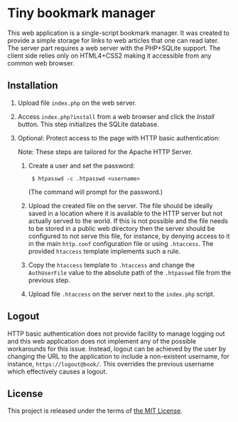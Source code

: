# Tiny bookmark manager

This web application is a single-script bookmark manager. It was created to
provide a simple storage for links to web articles that one can read later. The
server part requires a web server with the PHP+SQLite support. The client side
relies only on HTML4+CSS2 making it accessible from any common web browser.

## Installation

1. Upload file `index.php` on the web server.

2. Access `index.php?install` from a web browser and click the _Install_ button.
   This step initializes the SQLite database.

3. Optional: Protect access to the page with HTTP basic authentication:

   Note: These steps are tailored for the Apache HTTP Server.

    1. Create a user and set the password:

            $ htpasswd -c .htpasswd <username>

       (The command will prompt for the password.)

    2. Upload the created file on the server. The file should be ideally saved
       in a location where it is available to the HTTP server but not actually
       served to the world. If this is not possible and the file needs to be
       stored in a public web directory then the server should be configured to
       not serve this file, for instance, by denying access to it in the main
       `http.conf` configuration file or using `.htaccess`. The provided
       `htaccess` template implements such a rule.

    3. Copy the `htaccess` template to `.htaccess` and change the `AuthUserFile`
       value to the absolute path of the `.htpasswd` file from the previous
       step.

    4. Upload file `.htaccess` on the server next to the `index.php` script.

## Logout

HTTP basic authentication does not provide facility to manage logging out and
this web application does not implement any of the possible workarounds for this
issue. Instead, logout can be achieved by the user by changing the URL to the
application to include a non-existent username, for instance,
`https://logout@book/`. This overrides the previous username which effectively
causes a logout.

## License

This project is released under the terms of [the MIT License](COPYING).
